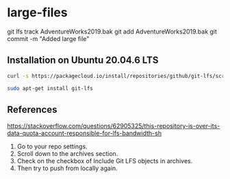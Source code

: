 # large-files

git lfs track AdventureWorks2019.bak
git add AdventureWorks2019.bak
git commit -m "Added large file"


## Installation on Ubuntu 20.04.6 LTS

```bash
curl -s https://packagecloud.io/install/repositories/github/git-lfs/script.deb.sh | sudo bash

sudo apt-get install git-lfs
```

## References

https://stackoverflow.com/questions/62905325/this-repository-is-over-its-data-quota-account-responsible-for-lfs-bandwidth-sh

1. Go to your repo settings.
2. Scroll down to the archives section.
3. Check on the checkbox of Include Git LFS objects in archives.
4. Then try to push from locally again.
